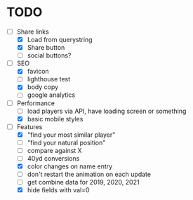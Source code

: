 # TODO

- [ ] Share links
  - [x] Load from querystring
  - [x] Share button
  - [ ] social buttons?
- [ ] SEO
  - [x] favicon
  - [ ] lighthouse test
  - [x] body copy
  - [ ] google analytics
- [ ] Performance
  - [ ] load players via API, have loading screen or something
  - [x] basic mobile styles
- [ ] Features
  - [x] "find your most similar player"
  - [ ] "find your natural position"
  - [ ] compare against X
  - [ ] 40yd conversions
  - [x] color changes on name entry
  - [ ] don't restart the animation on each update
  - [ ] get combine data for 2019, 2020, 2021
  - [x] hide fields with val=0
